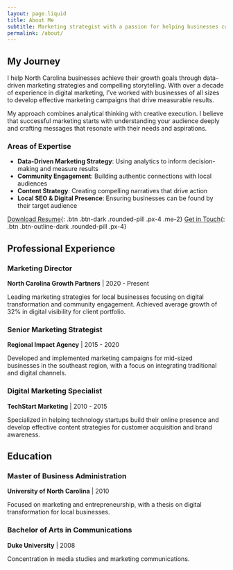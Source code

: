 ```yaml
---
layout: page.liquid
title: About Me
subtitle: Marketing strategist with a passion for helping businesses connect with their local communities.
permalink: /about/
---
```


## My Journey

I help North Carolina businesses achieve their growth goals through data-driven marketing strategies and compelling storytelling. With over a decade of experience in digital marketing, I've worked with businesses of all sizes to develop effective marketing campaigns that drive measurable results.

My approach combines analytical thinking with creative execution. I believe that successful marketing starts with understanding your audience deeply and crafting messages that resonate with their needs and aspirations.

### Areas of Expertise

- **Data-Driven Marketing Strategy**: Using analytics to inform decision-making and measure results
- **Community Engagement**: Building authentic connections with local audiences
- **Content Strategy**: Creating compelling narratives that drive action
- **Local SEO & Digital Presence**: Ensuring businesses can be found by their target audience

[Download Resume](/assets/resume.pdf){: .btn .btn-dark .rounded-pill .px-4 .me-2}
[Get in Touch](/contact){: .btn .btn-outline-dark .rounded-pill .px-4}

## Professional Experience

### Marketing Director

**North Carolina Growth Partners** | 2020 - Present

Leading marketing strategies for local businesses focusing on digital transformation and community engagement. Achieved average growth of 32% in digital visibility for client portfolio.

### Senior Marketing Strategist

**Regional Impact Agency** | 2015 - 2020

Developed and implemented marketing campaigns for mid-sized businesses in the southeast region, with a focus on integrating traditional and digital channels.

### Digital Marketing Specialist

**TechStart Marketing** | 2010 - 2015

Specialized in helping technology startups build their online presence and develop effective content strategies for customer acquisition and brand awareness.

## Education

### Master of Business Administration

**University of North Carolina** | 2010

Focused on marketing and entrepreneurship, with a thesis on digital transformation for local businesses.

### Bachelor of Arts in Communications

**Duke University** | 2008

Concentration in media studies and marketing communications.
